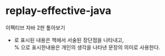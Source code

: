 # replay-effective-java
이펙티브 자바 2판 톺아보기

* 로 표시된 내용은 책에서 서술된 장단점을 나타내고,  
% 으로 표시한내용은 개인의 생각을 나타낸 문장의 의미로 사용한다.